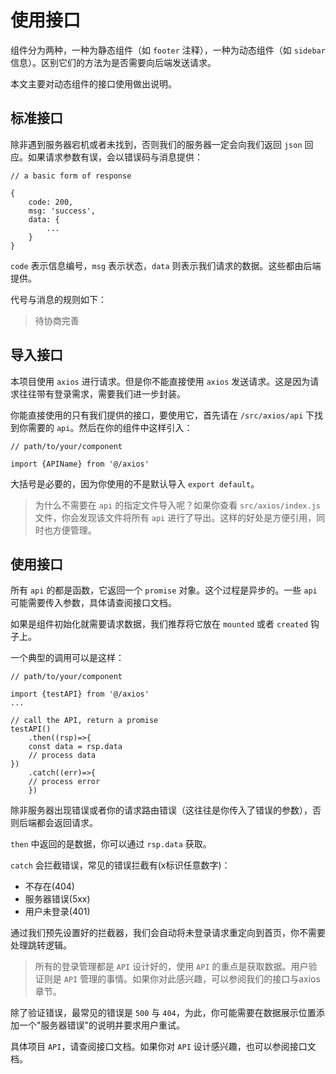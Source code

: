 # 使用接口

组件分为两种，一种为静态组件（如 `footer` 注释），一种为动态组件（如 `sidebar` 信息）。区别它们的方法为是否需要向后端发送请求。

本文主要对动态组件的接口使用做出说明。



## 标准接口

除非遇到服务器宕机或者未找到，否则我们的服务器一定会向我们返回 `json` 回应。如果请求参数有误，会以错误码与消息提供：

```
// a basic form of response

{
	code: 200,
	msg: 'success',
	data: {
		...
	}
}
```

`code` 表示信息编号，`msg` 表示状态，`data` 则表示我们请求的数据。这些都由后端提供。

代号与消息的规则如下：

> 待协商完善

## 导入接口

本项目使用 `axios` 进行请求。但是你不能直接使用 `axios` 发送请求。这是因为请求往往带有登录需求，需要我们进一步封装。

你能直接使用的只有我们提供的接口，要使用它，首先请在 `/src/axios/api` 下找到你需要的 `api`。然后在你的组件中这样引入：

```
// path/to/your/component

import {APIName} from '@/axios'

```

大括号是必要的，因为你使用的不是默认导入 `export default`。

> 为什么不需要在 `api` 的指定文件导入呢？如果你查看 `src/axios/index.js` 文件，你会发现该文件将所有 `api` 进行了导出。这样的好处是方便引用，同时也方便管理。



## 使用接口

所有 `api` 的都是函数，它返回一个  `promise` 对象。这个过程是异步的。一些 `api` 可能需要传入参数，具体请查阅接口文档。

如果是组件初始化就需要请求数据，我们推荐将它放在 `mounted` 或者 `created` 钩子上。

一个典型的调用可以是这样：

```
// path/to/your/component

import {testAPI} from '@/axios'
...

// call the API, return a promise
testAPI()
	.then((rsp)=>{
	const data = rsp.data
	// process data
})
	.catch((err)=>{
	// process error
	})
```

除非服务器出现错误或者你的请求路由错误（这往往是你传入了错误的参数），否则后端都会返回请求。

`then` 中返回的是数据，你可以通过 `rsp.data` 获取。

`catch` 会拦截错误，常见的错误拦截有(x标识任意数字)：

- 不存在(404)
- 服务器错误(5xx)
- 用户未登录(401)

通过我们预先设置好的拦截器，我们会自动将未登录请求重定向到首页，你不需要处理跳转逻辑。

> 所有的登录管理都是 `API` 设计好的，使用 `API` 的重点是获取数据。用户验证则是 `API` 管理的事情。如果你对此感兴趣，可以参阅我们的接口与axios章节。

除了验证错误，最常见的错误是 `500` 与 `404`，为此，你可能需要在数据展示位置添加一个"服务器错误"的说明并要求用户重试。



具体项目 `API`，请查阅接口文档。如果你对 `API` 设计感兴趣，也可以参阅接口文档。